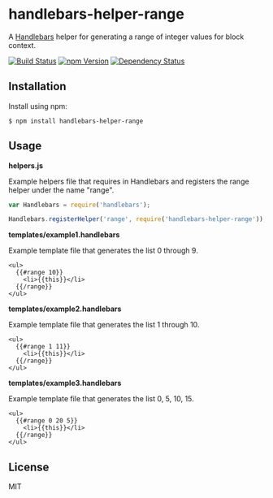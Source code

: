 # handlebars-helper-range

A [Handlebars][] helper for generating a range of integer values for block
context.

[![Build Status][build-badge]][build-status]
[![npm Version][npm-badge]][npm]
[![Dependency Status][dep-badge]][dep-status]

## Installation

Install using npm:

    $ npm install handlebars-helper-range

## Usage

**helpers.js**

Example helpers file that requires in Handlebars and registers the range
helper under the name "range".

```js
var Handlebars = require('handlebars');

Handlebars.registerHelper('range', require('handlebars-helper-range'));
```

**templates/example1.handlebars**

Example template file that generates the list 0 through 9.

```
<ul>
  {{#range 10}}
    <li>{{this}}</li>
  {{/range}}
</ul>
```

**templates/example2.handlebars**

Example template file that generates the list 1 through 10.

```
<ul>
  {{#range 1 11}}
    <li>{{this}}</li>
  {{/range}}
</ul>
```

**templates/example3.handlebars**

Example template file that generates the list 0, 5, 10, 15.

```
<ul>
  {{#range 0 20 5}}
    <li>{{this}}</li>
  {{/range}}
</ul>
```

## License

MIT

[Handlebars]: http://handlebarsjs.com/
[build-badge]: https://img.shields.io/travis/jimf/handlebars-helper-range/master.svg
[build-status]: https://travis-ci.org/jimf/handlebars-helper-range
[npm-badge]: https://img.shields.io/npm/v/handlebars-helper-range.svg
[npm]: https://www.npmjs.org/package/handlebars-helper-range
[dep-badge]: https://img.shields.io/david/jimf/handlebars-helper-range.svg
[dep-status]: https://david-dm.org/jimf/handlebars-helper-range
